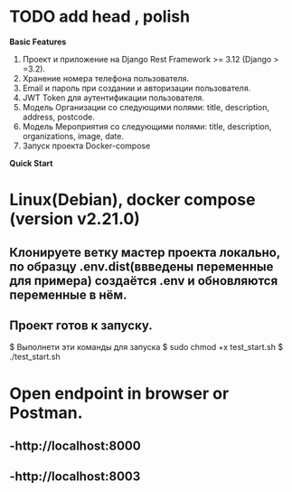 # TODO add head , polish 
**Basic Features**
1. Проект и приложение на Django Rest Framework >= 3.12 (Django > =3.2).
2. Хранение номера телефона пользователя.
3. Email и пароль при создании и авторизации пользователя.
4. JWT Token для аутентификации пользователя.
5. Модель Организации со следующими полями: title, description, address, postcode.
6. Модель Мероприятия со следующими полями: title, description, organizations, image, date.
7. Запуск проекта Docker-compose

**Quick Start**
# Linux(Debian), docker compose (version v2.21.0)
## Клонируете ветку мастер проекта локально, по образцу .env.dist(ввведены переменные для примера) создаётся .env и обновляются переменные в нём. 
## Проект готов к запуску.

$ Выполнети эти команды для запуска 
$ sudo chmod +x test_start.sh
$ ./test_start.sh

#  Open endpoint in browser or Postman.
## -http://localhost:8000
## -http://localhost:8003